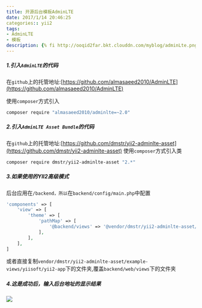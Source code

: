 ```yaml
---
title: 开源后台模板AdminLTE
date: 2017/1/14 20:46:25
categories:: yii2
tags: 
- AdminLTE
- 模板
description: {% fi http://ooqid2far.bkt.clouddn.com/myblog/adminLte.png, alt, adminLte %}
---
```

##### 1.引入`AdminLTE`的代码
在`github`上的托管地址:[https://github.com/almasaeed2010/AdminLTE](https://github.com/almasaeed2010/AdminLTE)

使用`composer`方式引入

```bash
composer require "almasaeed2010/adminlte=~2.0"
```

##### 2.引入`AdminLTE Asset Bundle`的代码
在`github`上的托管地址:[https://github.com/dmstr/yii2-adminlte-asset](https://github.com/dmstr/yii2-adminlte-asset)
使用`composer`方式引入类

```bash
composer require dmstr/yii2-adminlte-asset "2.*"
```

##### 3.如果使用的YII2高级模式
后台应用在`/backend，所以`在`backend/config/main.php`中配置

```php
'components' => [
	'view' => [
		'theme' => [
			'pathMap' => [
				'@backend/views' => '@vendor/dmstr/yii2-adminlte-asset/example-views/yiisoft/yii2-app'
			],
		],
	],
]
```

或者直接复制`vendor/dmstr/yii2-adminlte-asset/example-views/yiisoft/yii2-app`下的文件夹,覆盖`backend/web/views`下的文件夹



##### 4.这是成功后，输入后台地址的显示结果

![](http://ooqid2far.bkt.clouddn.com/myblog/adminLte.png!ratio.1000)
